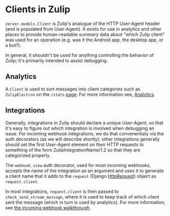 # Clients in Zulip

`zerver.models.Client` is Zulip's analogue of the HTTP User-Agent
header (and is populated from User-Agent).  It exists for use in
analytics and other places to provide human-readable summary data
about "which Zulip client" was used for an operation (e.g. was it the
Android app, the desktop app, or a bot?).

In general, it shouldn't be used for anything controlling the behavior
of Zulip; it's primarily intended to assist debugging.

## Analytics

A `Client` is used to sort messages into client categories such as
`ZulipElectron` on the `/stats`
[page](https://chat.zulip.org/stats). For more information see,
[Analytics](analytics.md).

## Integrations

Generally, integrations in Zulip should declare a unique User-Agent,
so that it's easy to figure out which integration is involved when
debugging an issue.  For incoming webhook integrations, we do that
convenentialy via the auth decorators (as we will describe shortly);
other integrations generally should set the first User-Agent element
on their HTTP requests to something of the form
ZulipIntegrationName/1.2 so that they are categorized properly.

The `webhook_view` auth decorator, used for most incoming
webhooks, accepts the name of the integration as an argument and uses
it to generate a client name that it adds to the `request` (Django
[HttpRequest](https://docs.djangoproject.com/en/1.8/ref/request-response/#django.http.HttpRequest))
object as `request.client`.

In most integrations, `request.client` is then passed to
`check_send_stream_message`, where it is used to keep track of which client
sent the message (which in turn is used by analytics). For more
information, see [the incoming webhook walkthrough](https://zulip.com/api/incoming-webhooks-walkthrough).

